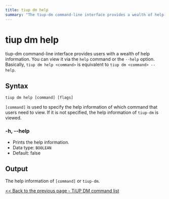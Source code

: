 ```yaml
---
title: tiup dm help
summary: "The tiup-dm command-line interface provides a wealth of help information, which can be accessed using the `help` command or the `--help` option. The syntax for accessing help is `tiup dm help [command] [flags]`, where `[command]` specifies the command for which help information is needed. The `-h` or `--help` option prints the help information. The output is the help information for the specified command or `tiup-dm`."
---
```


# tiup dm help

tiup-dm command-line interface provides users with a wealth of help information. You can view it via the `help` command or the `--help` option. Basically, `tiup dm help <command>` is equivalent to `tiup dm <command> --help`.

## Syntax

```shell
tiup dm help [command] [flags]
```

`[command]` is used to specify the help information of which command that users need to view. If it is not specified, the help information of `tiup-dm` is viewed.

### -h, --help

- Prints the help information.
- Data type: `BOOLEAN`
- Default: false

## Output

The help information of `[command]` or `tiup-dm`.

[<< Back to the previous page - TiUP DM command list](/tiup/tiup-component-dm.md#command-list)
